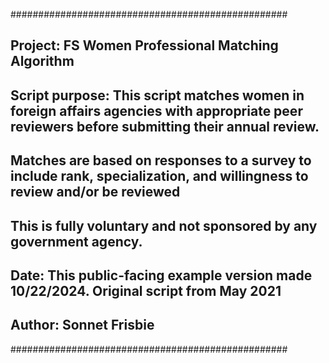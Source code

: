 ##################################################
## Project: FS Women Professional Matching Algorithm
## Script purpose: This script matches women in foreign affairs agencies with appropriate peer reviewers before submitting their annual review. 
##                Matches are based on responses to a survey to include rank, specialization, and willingness to review and/or be reviewed 
##                This is fully voluntary and not sponsored by any government agency.
## Date: This public-facing example version made 10/22/2024. Original script from May 2021
## Author: Sonnet Frisbie
##################################################
